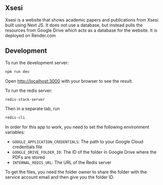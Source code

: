 ## Xsesi

Xsesi is a website that shows academic papers and publications from Xsesi built using Next JS.
It does not use a database, but instead pulls the resources from Google Drive which acts as a database for the website.
It is deployed on Render.com

## Development

To run the development server:

```bash
npm run dev
```

Open [http://localhost:3000](http://localhost:3000) with your browser to see the result.

To run the redis server:

```bash
redis-stack-server
```

Then in a separate tab, run

```bash
redis-cli
```

In order for this app to work, you need to set the following environment variables:

- `GOOGLE_APPLICATION_CREDENTIALS`: The path to your Google Cloud credentials file
- `GOOGLE_DRIVE_FOLDER_ID`: The ID of the folder in Google Drive where the PDFs are stored
- `INTERNAL_REDIS_URL`: The URL of the Redis server

To get the files, you need the folder owner to share the folder with the service account email and then give you the folder ID.
